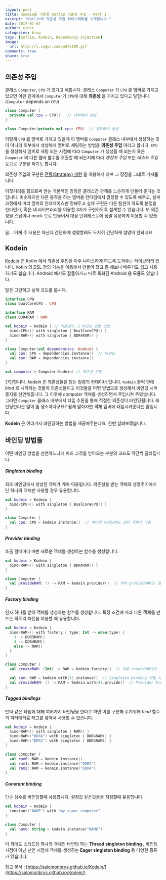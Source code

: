 ```yaml
---
layout: post
title: Kodein을 이용한 Kotlin 의존성 주입 - Part 1
excerpt: "Kotlin의 의존성 주입 라이브러리를 소개합니다."
date: 2017-01-07
author: cchcc
categories: blog
tags: [Kotlin, Kodein, Dependency Injection]
image:
  url: http://i.imgur.com/p0TzIOM.gif
comments: true
share: true
---
```


## 의존성 주입
클래스 `Computer`, `CPU` 가 있다고 해봅시다. 클래스 `Computer` 가 `CPU` 를 멤버로 가지고 있으면
이런 관계에서 `Computer`가 `CPU`에 대해 __의존성__ 을 가지고 있다고 말합니다.(`Computer` depends on `CPU`)

```kotlin
class Computer {
  private val cpu = CPU()   // 내부에서 생성
}

class Computer(private val cpu: CPU)  // 외부에서 생성
```

이렇게 `CPU` 를 멤버로 가지고 있을때 이 멤버를 `Computer` 클래스 내부에서 생성하는 것이 아니라 외부에서
생성해서 멤버로 세팅하는 방법을 __의존성 주입__ 이라고 합니다. `CPU` 를 생성해서 멤버로 세팅 되는 시점에
따라 `Computer` 가 생성될 때 되는지 혹은 `Computer` 의 다른 멤버 함수를 호출할 때 되는지에 따라
 *생성자 주입* 또는 *메소드 주입* 등으로 구분을 하기도 합니다.

의존성 주입의 구현은 [전략(Strategy) 패턴](https://en.wikipedia.org/wiki/Strategy_pattern)
을 이용해서 하며 그 장점을 그대로 가져옵니다.

이짓거리를 함으로써 얻는 기본적인 장점은 클래스간 관계를 느슨하게 만들어 준다는 것입니다. 비슷하지만 다른
동작을 하는 멤버를 런타임에서 결정할 수 있도록 해주고, 설계과정에서 미리 멤버의 인터페이스만 정해두고 실제
구현은 다른 팀원이 하도록 분업을 한다던가, 혹은 내 라이브러리를 이용할 3자가 구현하도록 설계할 수 있습니다.
또 의존성을 스텁이나 mock 으로 만들어서 대상 단위테스트에 정말 유용하게 이용할 수 있습니다.

음... 이게 주 내용은 아닌데 간단하게 설명할래도 도저히 간단하게 설명이 안되네요.

## Kodein
[Kodein](https://github.com/SalomonBrys/Kodein) 은 Kotlin 에서 의존성 주입을 아주
나이스하게 하도록 도와주는 라이브러리 입니다. Kotlin 의 DSL 정의 기능을 이용해서 만들어 졌고 좀 해보니
배우기도 쉽고 사용하기도 쉽습니다. Android 에서도 잘돌아가고 따로 특화된 Android 용 모듈도 있습니다.

말은 그만하고 실제 코드를 봅시다.

```kotlin
interface CPU
class DualCoreCPU : CPU

interface RAM
class DDR4RAM : RAM

val kodein = Kodein { // 의존성과 그 바인딩 방법 선언
  bind<CPU>() with singleton { DualCoreCPU() }
  bind<RAM>() with singleton { DDR4RAM() }
}

class Computer(val dependencies: Kodein) {
  val cpu: CPU = dependencies.instance()  // 바인딩
  val ram: RAM = dependencies.instance()
}

val computer = Computer(kodein) // 의존성 주입
```

간단합니다. *kodein* 은 의존성들을 담는 일종의 컨테이너 입니다. `Kodein` 블럭 안에 *bind* 로 시작하는
것들이 의존성들이고 이것들을 어떤 방법으로 생성해서 바인딩 시켜줄지를 선언해줍니다. 그 이후에 *computer*
객체를 생성하면서 주입시켜 주었습니다. 그러면 `Computer` 클래스 내부에서 타입 추론을 통해 적절한 의존성이
바인딩됩니다. 바인딩한다는 말이 좀 생소하다구요? 쉽게 말하자면 객체 멤버에 대입시켜준다는 말입니다.

**Kodein** 은 여러가지 바인딩하는 방법을 제공해주는데요, 한번 살펴보겠습니다.

## 바인딩 방법들
어떤 바인딩 방법을 선언하느냐에 따라 그것을 받아오는 부분의 코드도 약간씩 달라집니다.

##### Singleton binding
최초 바인딩에서 생성된 객체가 계속 이용됩니다. 의존성을 받는 객체의 생명주기에서 단 하나의 객체만 사용할
경우 유용합니다.

```kotlin
val kodein = Kodein {
  bind<CPU>() with singleton { DualCoreCPU() }
}

class Computer {
  val cpu: CPU = kodein.instance()  // 여러번 바인딩해도 같은 객체가 나옴
}
```

##### Provider binding
호출 할때마다 매번 새로운 객체를 생성하는 함수를 생성합니다.

```kotlin
val kodein = Kodein {
  bind<RAM>() with singleton { DDR4RAM() }
}

class Computer {
  val provideRAM: () -> RAM = kodein.provider()  // 이후 provideRAM() 을 호출
}
```

##### Factory binding
인자 하나를 받아 객체를 생성하는 함수를 생성합니다. 특정 조건에 따라 다른 객체를 만드는 팩토리 패턴을 이용할 때
유용합니다.

```kotlin
val kodein = Kodein {
  bind<RAM>() with factory { type: Int -> when(type) {
    3 -> DDR3RAM()
    4 -> DDR4RAM()
    else -> RAM()
  }
}

class Computer {
  val createRAM: (Int) -> RAM = kodein.factory()  // 이후 createRAM(3) 이런식으로 호출

  val ram: RAM = kodein.with(3).instance()  // Singleton binding 처럼 사용 가능
  val provideRAM: () -> RAM = kodein.with(4).provide()  // Provider binding 처럼 사용 가능
}
```

##### Tagged bindings
만약 같은 타입에 대해 여러가지 바인딩을 한다고 하면 이를 구분해 주기위해 *bind* 함수의 파라매터로 태그를
넣어서 사용할 수 있습니다.

```kotlin
val kodein = Kodein {
  bind<RAM>() with singleton { RAM() }
  bind<RAM>("DDR4") with singleton { DDR4RAM() }
  bind<RAM>("DDR3") with singleton { DDR3RAM() }
}

class Computer {
  val ram0: RAM = kodein.instance()
  val ram1: RAM = kodein.instance("DDR3")
  val ram2: RAM = kodein.instance("DDR4")
}
```

##### Constant binding
단순 상수를 바인딩할때 사용합니다. 설정값 같은것들을 지정할때 유용합니다.

```kotlin
val kodein = Kodein {
  constant("NAME") with "my super computer"
}

class Computer {
  val name: String = kodein.instance("NAME")
}
```

이 외에도 스레드당 하나의 객체만 바인딩 하는 **Thread singleton binding** , 바인딩 시점이 아닌
선언 시점에 객체를 생성하는 **Eager singleton binding** 등 다양한 종류가 있습니다.


참고 문서 : [https://salomonbrys.github.io/Kodein/](https://salomonbrys.github.io/Kodein/)
